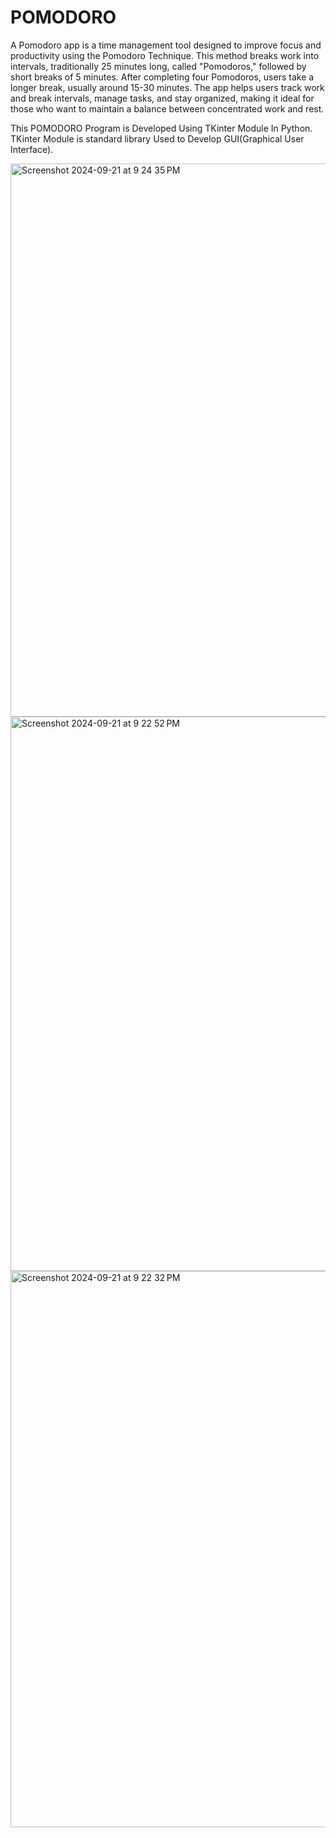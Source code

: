 
# POMODORO

A Pomodoro app is a time management tool designed to improve focus and productivity using the Pomodoro Technique. This method breaks work into intervals, traditionally 25 minutes long, called "Pomodoros," followed by short breaks of 5 minutes. After completing four Pomodoros, users take a longer break, usually around 15-30 minutes. The app helps users track work and break intervals, manage tasks, and stay organized, making it ideal for those who want to maintain a balance between concentrated work and rest. 

This POMODORO Program is Developed Using TKinter Module In Python.
TKinter Module is standard library Used to Develop GUI(Graphical User Interface).

<img width="885" alt="Screenshot 2024-09-21 at 9 24 35 PM" src="https://github.com/user-attachments/assets/33925fc9-f33b-4127-bc0d-0c6d81e0d0ab">
</hr>

<img width="887" alt="Screenshot 2024-09-21 at 9 22 52 PM" src="https://github.com/user-attachments/assets/93bd93b2-ac44-4101-bfbf-14c0c96ee1a4">
</hr>

<img width="890" alt="Screenshot 2024-09-21 at 9 22 32 PM" src="https://github.com/user-attachments/assets/35c2ccb1-c5e2-4527-8dac-baba867a0d2b">











